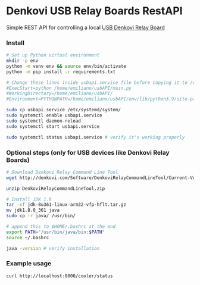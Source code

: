 # Denkovi USB Relay Boards RestAPI
Simple REST API for controlling a local [USB Denkovi Relay Board](https://denkovi.com/relay-boards)


### Install
```bash
# Set up Python virtual environment
mkdir -p env
python -m venv env && source env/bin/activate
python -m pip install -r requirements.txt

# Change these lines inside usbapi.service file before copying it to /etc
#ExecStart=python /home/emiliano/usbAPI/main.py
#WorkingDirectory=/home/emiliano/usbAPI/
#Environment=PYTHONPATH=/home/emiliano/usbAPI/env/lib/python3.9/site-packages

sudo cp usbapi.service /etc/systemd/system/
sudo systemctl enable usbapi.service
sudo systemctl daemon-reload
sudo systemctl start usbapi.service

sudo systemctl status usbapi.service # verify it's working properly
```

### Optional steps (only for USB devices like Denkovi Relay Boards)
```bash
# Download Denkovi Relay Command Line Tool
wget http://denkovi.com/Software/DenkoviRelayCommandLineTool/Current-Version/DenkoviRelayCommandLineTool.zip

unzip DenkoviRelayCommandLineTool.zip

# Install JDK 1.8 
tar -xf jdk-8u361-linux-arm32-vfp-hflt.tar.gz
mv jdk1.8.0_361 java
sudo cp -r java/ /usr/bin/

# append this to $HOME/.bashrc at the end
export PATH="/usr/bin/java/bin:$PATH"
source ~/.bashrc

java -version # verify installation
```

### Example usage
```bash
curl http://localhost:8000/cooler/status
```

